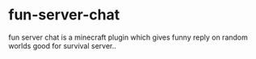 # fun-server-chat
fun server chat is a minecraft plugin which gives funny reply on random worlds good for survival server..
